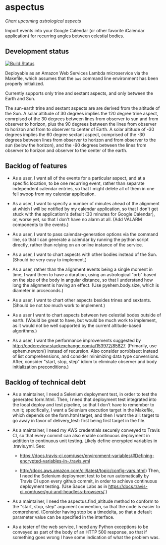 aspectus
===
*Chart upcoming astrological aspects*

Import events into your Google Calendar (or other favorite iCalendar application) for recurring angles between celestial bodies.

Development status
---
[![Build Status](https://travis-ci.org/feuGeneA/aspectus.svg?branch=master)](https://travis-ci.org/feuGeneA/aspectus)

Deployable as an Amazon Web Services Lambda microservice via the Makefile, which assumes that the `aws` command line environment has been properly initialized.

Currently supports only trine and sextant aspects, and only between the Earth and Sun.

The sun-earth trine and sextant aspects are are derived from the altitude of the Sun.  A solar altitude of 30 degrees implies the 120 degree trine aspect, comrpised of the 30 degrees between lines from observer to sun and from observer to horizon, plus the 90 degrees between the lines from observer to horizon and from to observer to center of Earth.  A solar altitude of -30 degrees implies the 60 degree sextant aspect, comprised of the -30 degrees between lines from observer to horizon and from observer to the sun (below the horizon), and the -90 degrees between the lines from observer to horizon and observer to the center of the earth.

Backlog of features
---
* As a user, I want all of the events for a particular aspect, and at a specific location, to be one recurring event, rather than separate independent calendar entries, so that I might delete all of them in one fell swoop from my calendar application.

* As a user, I want to specify a number of minutes ahead of the alignment at which I will be notified by my calendar application, so that I don't get stuck with the application's default (30 minutes for Google Calendar), or, worse yet, so that I don't have no alarm at all. (Add VALARM components to the events.)

* As a user, I want to pass calendar-generation options via the command line, so that I can generate a calendar by running the python script directly, rather than relying on an online instance of the service.

* As a user, I want to chart aspects with other bodies instead of the Sun.  (Should be very easy to implement.)

* As a user, rather than the alignment events being a single moment in time, I want them to have a duration, using an astrological "orb" based on the size of the body in angular distance, so that I understand how long the alignment is having an effect.  (Use pyehem.body.size, which is diameter in arcseconds.)

* As a user, I want to chart other aspects besides trines and sextants.  (Should be not *too* much work to implement.)

* As a user I want to chart aspects between two celestial bodes outside of earth.  (Would be great to have, but would be much work to implement, as it would not be well supported by the current altitude-based algorithms.)

* As a user, I want the performance improvements suggested by http://codereview.stackexchange.com/a/153972/85827.  (Primarily, use ephem.newton() instead of recursion.  Also consider sort/bisect instead of list comprehensions, and consider minimizing data type conversions.  After, consider "start, stop, step" idiom to eliminate observer and body initialization preconditions.)

Backlog of technical debt
---
* As a maintainer, I need a Selenium deployment test, in order to test the generated form.html.  Then, I need that deployment test integrated into the local deploy and test pipeline, so that I don't have to remember to run it; specifically, I want a Selenium execution target in the Makefile, which depends on the form.html target, and then I want the all: target to go away in favor of delivery_test: first being first target in the file.

* As a maintainer, I need my AWS credentials securely conveyed to Travis CI, so that every commit can also enable continuous deployment in addition to continuous unit testing.
Likely define encrypted variables in .travis.yml.  See:
    * https://docs.travis-ci.com/user/environment-variables/#Defining-encrypted-variables-in-.travis.yml

    * http://docs.aws.amazon.com/cli/latest/topic/config-vars.html)
Then, I need the Selenium deployment test to be run automatically by Travis CI upon every github commit, in order to achieve continuous deployment testing.  (Use Sauce Labs as in https://docs.travis-ci.com/user/gui-and-headless-browsers/.)

* As a maintainer, I need the aspectus.find_altitude method to conform to the "start, stop, step" argument convention, so that the code is easier to comprehend.  (Consider having stop be a timedelta, so that a default parameter value can be specified in the interface.

* As a tester of the web service, I need any Python exceptions to be conveyed as part of the body of an HTTP 500 response, so that if something goes wrong I have some indication of what the problem was.
